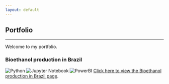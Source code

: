 ```yaml
---
layout: default
---
```


## Portfolio

---

Welcome to my portfolio.  

### Bioethanol production in Brazil  
![Python](https://img.shields.io/badge/python-2D4E71?style=for-the-badge&logo=python&logoColor=white) 
![Jupyter Notebook](https://img.shields.io/badge/jupyter-%23777778.svg?style=for-the-badge&logo=jupyter&logoColor=white) 
![PowerBI](https://img.shields.io/badge/Power%20BI-%23D0971A.svg?style=for-the-badge&logo=powerbi&logoColor=white)
[Click here to view the Bioethanol production in Brazil page](./2025-01-08-bioethanol-production-in-Brazil.html).